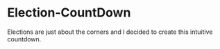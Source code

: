 # Election-CountDown
Elections are just about the corners and I decided to create this intuitive countdown.
